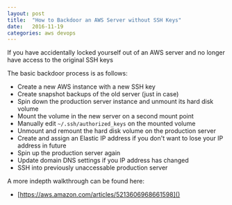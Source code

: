 ```yaml
---
layout: post
title:  "How to Backdoor an AWS Server without SSH Keys"
date:   2016-11-19
categories: aws devops
---
```


If you have accidentally locked yourself out of an AWS server and no longer have access to the original SSH keys 

The basic backdoor process is as follows:
- Create a new AWS instance with a new SSH key
- Create snapshot backups of the old server (just in case)
- Spin down the production server instance and unmount its hard disk volume
- Mount the volume in the new server on a second mount point
- Manually edit ```~/.ssh/authorized_keys``` on the mounted volume
- Unmount and remount the hard disk volume on the production server
- Create and assign an Elastic IP address if you don't want to lose your IP address in future 
- Spin up the production server again
- Update domain DNS settings if you IP address has changed
- SSH into previously unaccessable production server 
 
A more indepth walkthrough can be found here:
- [https://aws.amazon.com/articles/5213606968661598]()
